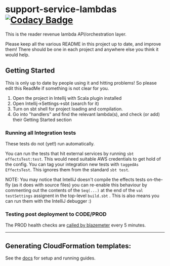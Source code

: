 # support-service-lambdas [![Codacy Badge](https://api.codacy.com/project/badge/Grade/df83c14325bc4c29aeae7e529f49f8a9)](https://app.codacy.com/app/johnduffell/support-service-lambdas?utm_source=github.com&utm_medium=referral&utm_content=guardian/support-service-lambdas&utm_campaign=badger)

This is the reader revenue lambda API/orchestration layer.

Please keep all the various README in this project up to date, and improve them!
There should be one in each project and anywhere else you think it would help.

## Getting Started

This is only up to date by people using it and hitting problems!  So please edit this ReadMe if something is not clear for you.

1. Open the project in Intellij with Scala plugin installed
1. Open Intellij->Settings->sbt (search for it)
1. Turn on sbt shell for project loading and compilation.
1. Go into "handlers" and find the relevant lambda(s), and check (or add) their Getting Started section

### Running all Integration tests
These tests do not (yet!) run automatically.

You can run the tests that hit external services by running `sbt effectsTest:test`.
This would need suitable AWS credentials to get hold of the config.
You can tag your integration new tests with `taggedAs EffectsTest`.  This ignores them from the standard `sbt test`.

NOTE: You may notice that IntelliJ doesn't compile the effects tests on-the-fly (as it does with source files) you can re-enable this behaviour by commenting out the contents of the `Seq(...)` at the end of the `val testSettings` assignent in the top-level `build.sbt` .
This is also means you can run them with the IntelliJ debugger :)

### Testing post deployment to CODE/PROD
The PROD health checks are [called by blazemeter](https://www.runscope.com/radar/wrb0ytfjy4a4) every 5 minutes.

---

## Generating CloudFormation templates:

See the [docs](./cdk/README.md) for setup and running guides.
